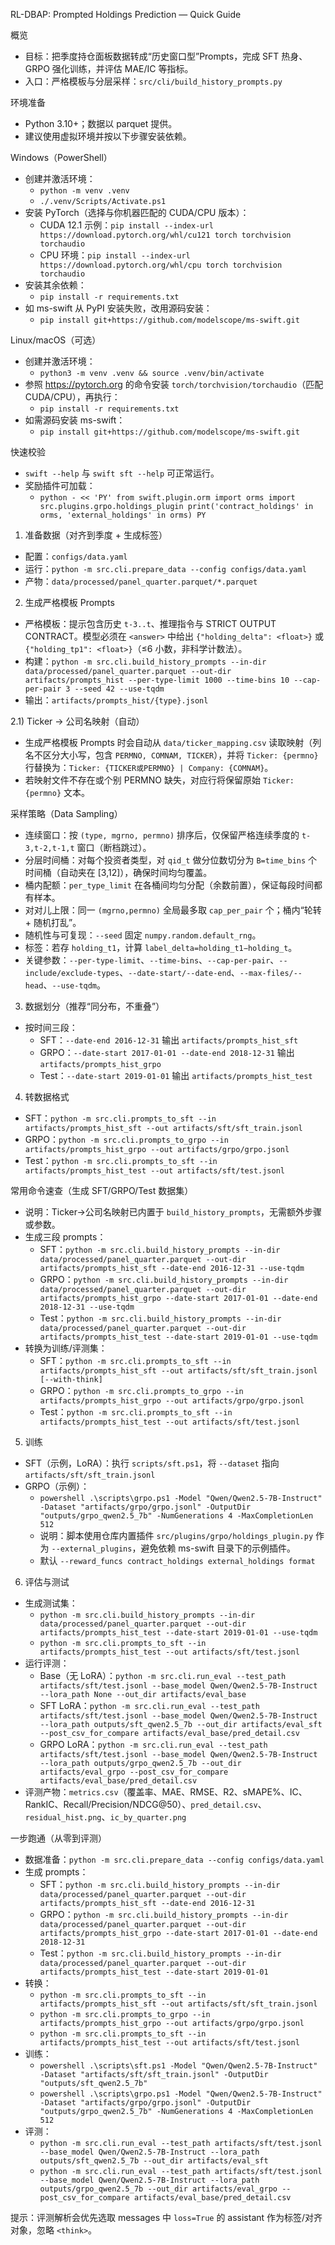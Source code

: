 RL-DBAP: Prompted Holdings Prediction — Quick Guide

概览
- 目标：把季度持仓面板数据转成“历史窗口型”Prompts，完成 SFT 热身、GRPO 强化训练，并评估 MAE/IC 等指标。
- 入口：严格模板与分层采样：`src/cli/build_history_prompts.py`

环境准备
- Python 3.10+；数据以 parquet 提供。
- 建议使用虚拟环境并按以下步骤安装依赖。

Windows（PowerShell）
- 创建并激活环境：
  - `python -m venv .venv`
  - `./.venv/Scripts/Activate.ps1`
- 安装 PyTorch（选择与你机器匹配的 CUDA/CPU 版本）：
  - CUDA 12.1 示例：`pip install --index-url https://download.pytorch.org/whl/cu121 torch torchvision torchaudio`
  - CPU 环境：`pip install --index-url https://download.pytorch.org/whl/cpu torch torchvision torchaudio`
- 安装其余依赖：
  - `pip install -r requirements.txt`
- 如 ms-swift 从 PyPI 安装失败，改用源码安装：
  - `pip install git+https://github.com/modelscope/ms-swift.git`

Linux/macOS（可选）
- 创建并激活环境：
  - `python3 -m venv .venv && source .venv/bin/activate`
- 参照 https://pytorch.org 的命令安装 `torch/torchvision/torchaudio`（匹配 CUDA/CPU），再执行：
  - `pip install -r requirements.txt`
- 如需源码安装 ms-swift：
  - `pip install git+https://github.com/modelscope/ms-swift.git`

快速校验
- `swift --help` 与 `swift sft --help` 可正常运行。
- 奖励插件可加载：
  - `python - << 'PY'
from swift.plugin.orm import orms
import src.plugins.grpo.holdings_plugin
print('contract_holdings' in orms, 'external_holdings' in orms)
PY`

1) 准备数据（对齐到季度 + 生成标签）
- 配置：`configs/data.yaml`
- 运行：`python -m src.cli.prepare_data --config configs/data.yaml`
- 产物：`data/processed/panel_quarter.parquet/*.parquet`

2) 生成严格模板 Prompts
- 严格模板：提示包含历史 `t-3..t`、推理指令与 STRICT OUTPUT CONTRACT。模型必须在 `<answer>` 中给出 `{"holding_delta": <float>}` 或 `{"holding_tp1": <float>}`（≤6 小数，非科学计数法）。
- 构建：`python -m src.cli.build_history_prompts --in-dir data/processed/panel_quarter.parquet --out-dir artifacts/prompts_hist --per-type-limit 1000 --time-bins 10 --cap-per-pair 3 --seed 42 --use-tqdm`
- 输出：`artifacts/prompts_hist/{type}.jsonl`

2.1) Ticker → 公司名映射（自动）
- 生成严格模板 Prompts 时会自动从 `data/ticker_mapping.csv` 读取映射（列名不区分大小写，包含 `PERMNO, COMNAM, TICKER`），并将 `Ticker: {permno}` 行替换为：`Ticker: {TICKER或PERMNO} | Company: {COMNAM}`。
- 若映射文件不存在或个别 PERMNO 缺失，对应行将保留原始 `Ticker: {permno}` 文本。

采样策略（Data Sampling）
- 连续窗口：按 `(type, mgrno, permno)` 排序后，仅保留严格连续季度的 `t-3,t-2,t-1,t` 窗口（断档跳过）。
- 分层时间桶：对每个投资者类型，对 `qid_t` 做分位数切分为 `B=time_bins` 个时间桶（自动夹在 [3,12]），确保时间均匀覆盖。
- 桶内配额：`per_type_limit` 在各桶间均匀分配（余数前置），保证每段时间都有样本。
- 对对儿上限：同一 `(mgrno,permno)` 全局最多取 `cap_per_pair` 个；桶内“轮转 + 随机打乱”。
- 随机性与可复现：`--seed` 固定 `numpy.random.default_rng`。
- 标签：若存 `holding_t1`，计算 `label_delta=holding_t1−holding_t`。
- 关键参数：`--per-type-limit`、`--time-bins`、`--cap-per-pair`、`--include/exclude-types`、`--date-start/--date-end`、`--max-files/--head`、`--use-tqdm`。

3) 数据划分（推荐“同分布，不重叠”）
- 按时间三段：
  - SFT：`--date-end 2016-12-31` 输出 `artifacts/prompts_hist_sft`
  - GRPO：`--date-start 2017-01-01 --date-end 2018-12-31` 输出 `artifacts/prompts_hist_grpo`
  - Test：`--date-start 2019-01-01` 输出 `artifacts/prompts_hist_test`

4) 转数据格式
- SFT：`python -m src.cli.prompts_to_sft --in artifacts/prompts_hist_sft --out artifacts/sft/sft_train.jsonl`
- GRPO：`python -m src.cli.prompts_to_grpo --in artifacts/prompts_hist_grpo --out artifacts/grpo/grpo.jsonl`
- Test：`python -m src.cli.prompts_to_sft --in artifacts/prompts_hist_test --out artifacts/sft/test.jsonl`

常用命令速查（生成 SFT/GRPO/Test 数据集）
- 说明：Ticker→公司名映射已内置于 `build_history_prompts`，无需额外步骤或参数。
- 生成三段 prompts：
  - SFT：`python -m src.cli.build_history_prompts --in-dir data/processed/panel_quarter.parquet --out-dir artifacts/prompts_hist_sft --date-end 2016-12-31 --use-tqdm`
  - GRPO：`python -m src.cli.build_history_prompts --in-dir data/processed/panel_quarter.parquet --out-dir artifacts/prompts_hist_grpo --date-start 2017-01-01 --date-end 2018-12-31 --use-tqdm`
  - Test：`python -m src.cli.build_history_prompts --in-dir data/processed/panel_quarter.parquet --out-dir artifacts/prompts_hist_test --date-start 2019-01-01 --use-tqdm`
- 转换为训练/评测集：
  - SFT：`python -m src.cli.prompts_to_sft --in artifacts/prompts_hist_sft --out artifacts/sft/sft_train.jsonl [--with-think]`
  - GRPO：`python -m src.cli.prompts_to_grpo --in artifacts/prompts_hist_grpo --out artifacts/grpo/grpo.jsonl`
  - Test：`python -m src.cli.prompts_to_sft --in artifacts/prompts_hist_test --out artifacts/sft/test.jsonl`

5) 训练
- SFT（示例，LoRA）：执行 `scripts/sft.ps1`，将 `--dataset` 指向 `artifacts/sft/sft_train.jsonl`
- GRPO（示例）：
  - `powershell .\scripts\grpo.ps1 -Model "Qwen/Qwen2.5-7B-Instruct" -Dataset "artifacts/grpo/grpo.jsonl" -OutputDir "outputs/grpo_qwen2.5_7b" -NumGenerations 4 -MaxCompletionLen 512`
  - 说明：脚本使用仓库内置插件 `src/plugins/grpo/holdings_plugin.py` 作为 `--external_plugins`，避免依赖 ms-swift 目录下的示例插件。
  - 默认 `--reward_funcs contract_holdings external_holdings format`

6) 评估与测试
- 生成测试集：
  - `python -m src.cli.build_history_prompts --in-dir data/processed/panel_quarter.parquet --out-dir artifacts/prompts_hist_test --date-start 2019-01-01 --use-tqdm`
  - `python -m src.cli.prompts_to_sft --in artifacts/prompts_hist_test --out artifacts/sft/test.jsonl`
- 运行评测：
  - Base（无 LoRA）：`python -m src.cli.run_eval --test_path artifacts/sft/test.jsonl --base_model Qwen/Qwen2.5-7B-Instruct --lora_path None --out_dir artifacts/eval_base`
  - SFT LoRA：`python -m src.cli.run_eval --test_path artifacts/sft/test.jsonl --base_model Qwen/Qwen2.5-7B-Instruct --lora_path outputs/sft_qwen2.5_7b --out_dir artifacts/eval_sft --post_csv_for_compare artifacts/eval_base/pred_detail.csv`
  - GRPO LoRA：`python -m src.cli.run_eval --test_path artifacts/sft/test.jsonl --base_model Qwen/Qwen2.5-7B-Instruct --lora_path outputs/grpo_qwen2.5_7b --out_dir artifacts/eval_grpo --post_csv_for_compare artifacts/eval_base/pred_detail.csv`
- 评测产物：`metrics.csv`（覆盖率、MAE、RMSE、R2、sMAPE%、IC、RankIC、Recall/Precision/NDCG@50）、`pred_detail.csv`、`residual_hist.png`、`ic_by_quarter.png`

一步跑通（从零到评测）
- 数据准备：`python -m src.cli.prepare_data --config configs/data.yaml`
- 生成 prompts：
  - SFT：`python -m src.cli.build_history_prompts --in-dir data/processed/panel_quarter.parquet --out-dir artifacts/prompts_hist_sft --date-end 2016-12-31`
  - GRPO：`python -m src.cli.build_history_prompts --in-dir data/processed/panel_quarter.parquet --out-dir artifacts/prompts_hist_grpo --date-start 2017-01-01 --date-end 2018-12-31`
  - Test：`python -m src.cli.build_history_prompts --in-dir data/processed/panel_quarter.parquet --out-dir artifacts/prompts_hist_test --date-start 2019-01-01`
- 转换：
  - `python -m src.cli.prompts_to_sft --in artifacts/prompts_hist_sft --out artifacts/sft/sft_train.jsonl`
  - `python -m src.cli.prompts_to_grpo --in artifacts/prompts_hist_grpo --out artifacts/grpo/grpo.jsonl`
  - `python -m src.cli.prompts_to_sft --in artifacts/prompts_hist_test --out artifacts/sft/test.jsonl`
- 训练：
  - `powershell .\scripts\sft.ps1 -Model "Qwen/Qwen2.5-7B-Instruct" -Dataset "artifacts/sft/sft_train.jsonl" -OutputDir "outputs/sft_qwen2.5_7b"`
  - `powershell .\scripts\grpo.ps1 -Model "Qwen/Qwen2.5-7B-Instruct" -Dataset "artifacts/grpo/grpo.jsonl" -OutputDir "outputs/grpo_qwen2.5_7b" -NumGenerations 4 -MaxCompletionLen 512`
- 评测：
  - `python -m src.cli.run_eval --test_path artifacts/sft/test.jsonl --base_model Qwen/Qwen2.5-7B-Instruct --lora_path outputs/sft_qwen2.5_7b --out_dir artifacts/eval_sft`
  - `python -m src.cli.run_eval --test_path artifacts/sft/test.jsonl --base_model Qwen/Qwen2.5-7B-Instruct --lora_path outputs/grpo_qwen2.5_7b --out_dir artifacts/eval_grpo --post_csv_for_compare artifacts/eval_base/pred_detail.csv`

提示：评测解析会优先选取 messages 中 `loss=True` 的 assistant 作为标签/对齐对象，忽略 `<think>`。

